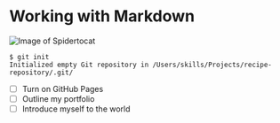 # Working with Markdown
![Image of Spidertocat](https://octodex.github.com/images/spidertocat.png)
```
$ git init
Initialized empty Git repository in /Users/skills/Projects/recipe-repository/.git/
```
- [ ] Turn on GitHub Pages
- [ ] Outline my portfolio
- [ ] Introduce myself to the world
